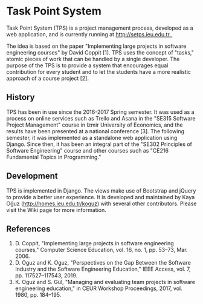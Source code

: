 # Task Point System

Task Point System (TPS) is a project management process, developed as a web application, and is currently running at http://setps.ieu.edu.tr. 

The idea is based on the paper "Implementing large projects in software engineering courses" by David Coppit [1]. TPS uses the concept of "tasks," atomic pieces of work that can be handled by a single developer. The purpose of the TPS is to provide a system that encourages equal contribution for every student and to let the students have a more realistic approach of a course project [2]. 

## History

TPS has been in use since the 2016-2017 Spring semester. It was used as a process on online services such as Trello and Asana in the "SE315 Software Project Management" course in Izmir University of Economics, and the results have been presented at a national conference [3]. The following semester, it was implemented as a standalone web application using Django. Since then, it has been an integral part of the "SE302 Principles of Software Engineering" course and other courses such as "CE216 Fundamental Topics in Programming."

## Development

TPS is implemented in Django. The views make use of Bootstrap and jQuery to provide a better user experience. It is developed and maintained by Kaya Oğuz (http://homes.ieu.edu.tr/koguz) with several other contributors. Please visit the Wiki page for more information. 

## References 
1. D. Coppit, "Implementing large projects in software engineering courses," Computer Science Education, vol. 16, no. 1, pp. 53–73, Mar. 2006.
2. D. Oguz and K. Oguz, "Perspectives on the Gap Between the Software Industry and the Software Engineering Education," IEEE Access, vol. 7, pp. 117527–117543, 2019.
3. K. Oguz and S. Gül, "Managing and evaluating team projects in software engineering education," in CEUR Workshop Proceedings, 2017, vol. 1980, pp. 184–195.
